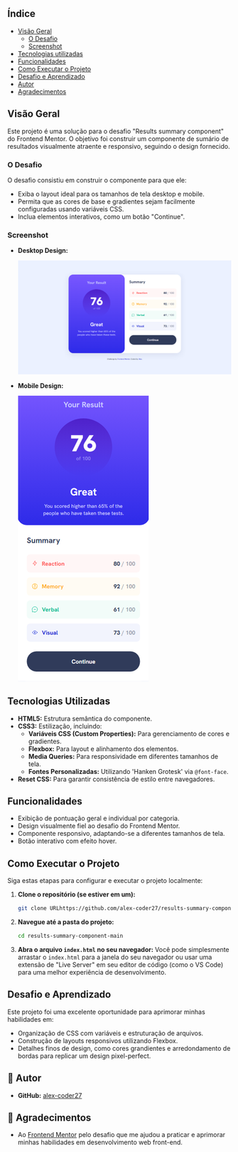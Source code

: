 ## Índice

- [Visão Geral](#visão-geral)
  - [O Desafio](#o-desafio)
  - [Screenshot](#screenshot)
- [Tecnologias utilizadas](#tecnologias-utilizadas)
- [Funcionalidades](#Funcionalidades)
- [Como Executar o Projeto](#como-executar-o-projeto)
- [Desafio e Aprendizado](#desafio-e-aprendizado)
- [Autor](#autor)
- [Agradecimentos](#agradecimentos)


## Visão Geral

Este projeto é uma solução para o desafio "Results summary component" do Frontend Mentor. O objetivo foi construir um componente de sumário de resultados visualmente atraente e responsivo, seguindo o design fornecido.

### O Desafio

O desafio consistiu em construir o componente para que ele:
- Exiba o layout ideal para os tamanhos de tela desktop e mobile.
- Permita que as cores de base e gradientes sejam facilmente configuradas usando variáveis CSS.
- Inclua elementos interativos, como um botão "Continue".

### Screenshot

* **Desktop Design:**

    ![Desktop Design](./design/desktop-design-captura.png)
* **Mobile Design:**

    ![Mobile Design](./design/mobile-design-captura.png)

## Tecnologias Utilizadas

* **HTML5:** Estrutura semântica do componente.
* **CSS3:** Estilização, incluindo:
    * **Variáveis CSS (Custom Properties):** Para gerenciamento de cores e gradientes.
    * **Flexbox:** Para layout e alinhamento dos elementos.
    * **Media Queries:** Para responsividade em diferentes tamanhos de tela.
    * **Fontes Personalizadas:** Utilizando 'Hanken Grotesk' via `@font-face`.
* **Reset CSS:** Para garantir consistência de estilo entre navegadores.

## Funcionalidades

* Exibição de pontuação geral e individual por categoria.
* Design visualmente fiel ao desafio do Frontend Mentor.
* Componente responsivo, adaptando-se a diferentes tamanhos de tela.
* Botão interativo com efeito hover.

## Como Executar o Projeto

Siga estas etapas para configurar e executar o projeto localmente:

1.  **Clone o repositório (se estiver em um):**
    ```bash
    git clone URLhttps://github.com/alex-coder27/results-summary-component-main.git
    ```
2.  **Navegue até a pasta do projeto:**
    ```bash
    cd results-summary-component-main
    ```
3.  **Abra o arquivo `index.html` no seu navegador:**
    Você pode simplesmente arrastar o `index.html` para a janela do seu navegador ou usar uma extensão de "Live Server" em seu editor de código (como o VS Code) para uma melhor experiência de desenvolvimento.

## Desafio e Aprendizado

Este projeto foi uma excelente oportunidade para aprimorar minhas habilidades em:
* Organização de CSS com variáveis e estruturação de arquivos.
* Construção de layouts responsivos utilizando Flexbox.
* Detalhes finos de design, como cores grandientes e arredondamento de bordas para replicar um design pixel-perfect.

## 👤 Autor

- **GitHub:** [alex-coder27](https://github.com/alex-coder27)

## 🙏 Agradecimentos

- Ao [Frontend Mentor](https://www.frontendmentor.io) pelo desafio que me ajudou a praticar e aprimorar minhas habilidades em desenvolvimento web front-end.

